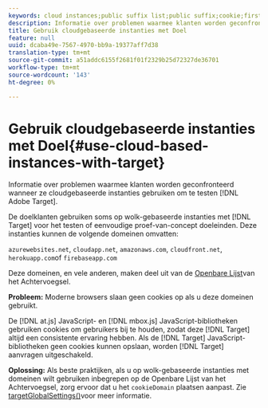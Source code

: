 ```yaml
---
keywords: cloud instances;public suffix list;public suffix;cookie;first-party cookie;1st-party cookie;azurewebsites.net;cloudapp.net;amazonaws.com;cloudfront.net;herokuapp.com;firebaseapp.com;targetGlobalSettings;cookieDomain
description: Informatie over problemen waarmee klanten worden geconfronteerd wanneer ze op cloud gebaseerde instanties gebruiken om Adobe Target te testen.
title: Gebruik cloudgebaseerde instanties met Doel
feature: null
uuid: dcaba49e-7567-4970-bb9a-19377aff7d38
translation-type: tm+mt
source-git-commit: a51addc6155f2681f01f2329b25d72327de36701
workflow-type: tm+mt
source-wordcount: '143'
ht-degree: 0%

---
```



# Gebruik cloudgebaseerde instanties met Doel{#use-cloud-based-instances-with-target}

Informatie over problemen waarmee klanten worden geconfronteerd wanneer ze cloudgebaseerde instanties gebruiken om te testen [!DNL Adobe Target].

De doelklanten gebruiken soms op wolk-gebaseerde instanties met [!DNL Target] voor het testen of eenvoudige proef-van-concept doeleinden. Deze instanties kunnen de volgende domeinen omvatten:

`azurewebsites.net`, `cloudapp.net`, `amazonaws.com`, `cloudfront.net`, `herokuapp.com`of `firebaseapp.com`

Deze domeinen, en vele anderen, maken deel uit van de [Openbare Lijst](https://publicsuffix.org/list/public_suffix_list.dat)van het Achtervoegsel.

**Probleem:** Moderne browsers slaan geen cookies op als u deze domeinen gebruikt.

De [!DNL at.js] JavaScript- en [!DNL mbox.js] JavaScript-bibliotheken gebruiken cookies om gebruikers bij te houden, zodat deze [!DNL Target] altijd een consistente ervaring hebben. Als de [!DNL Target] JavaScript-bibliotheken geen cookies kunnen opslaan, worden [!DNL Target] aanvragen uitgeschakeld.

**Oplossing:** Als beste praktijken, als u op wolk-gebaseerde instanties met domeinen wilt gebruiken inbegrepen op de Openbare Lijst van het Achtervoegsel, zorg ervoor dat u het `cookieDomain` plaatsen aanpast. Zie [targetGlobalSettings()](/help/c-implementing-target/c-implementing-target-for-client-side-web/targetgobalsettings.md)voor meer informatie.
